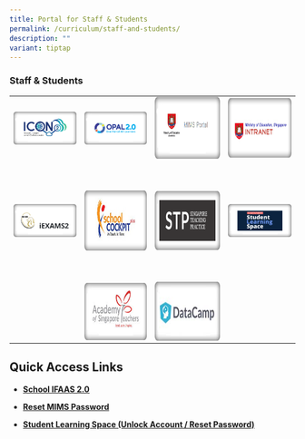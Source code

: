 ```yaml
---
title: Portal for Staff & Students
permalink: /curriculum/staff-and-students/
description: ""
variant: tiptap
---
```

<h3>Staff &amp; Students</h3><table><tbody><tr><td rowspan="1" colspan="1"><div class="isomer-image-wrapper"><img style="margin: auto; outline: none; padding: 0px; border: none; clear: both; cursor: pointer; display: block; width: 200px;" height="auto" width="100%" alt="iCon.png" src="/images/iCon.png"></div></td><td rowspan="1" colspan="1"><div class="isomer-image-wrapper"><img style="margin: auto; outline: none; padding: 0px; border: none; clear: both; cursor: pointer; display: block; width: 199px;" height="auto" width="100%" alt="OPAL.png" src="/images/OPAL.png"></div></td><td rowspan="1" colspan="1"><div class="isomer-image-wrapper"><img style="margin: auto; outline: none; padding: 0px; border: none; clear: both; cursor: pointer; display: block; width: 209px; height: 109px;" height="auto" width="100%" alt="MIMS.png" src="/images/MIMS.png"></div></td><td rowspan="1" colspan="1"><div class="isomer-image-wrapper"><img style="margin: auto; outline: none; padding: 0px; border: none; clear: both; cursor: pointer; display: block; width: 203px; height: 105px;" height="auto" width="100%" alt="MOE Intranet Website" src="/images/logo-intranet.png"></div></td></tr><tr><td rowspan="1" colspan="1"><p></p></td><td rowspan="1" colspan="1"><p><br></p></td><td rowspan="1" colspan="1"><p><br></p></td><td rowspan="1" colspan="1"><p><br></p></td></tr><tr><td rowspan="1" colspan="1"><div class="isomer-image-wrapper"><img style="margin: auto; outline: none; padding: 0px; border: none; clear: both; cursor: pointer; display: block; width: 202px;" height="auto" width="100%" alt="iExams.png" src="/images/iExams.png"></div></td><td rowspan="1" colspan="1"><div class="isomer-image-wrapper"><img style="margin: auto; outline: none; padding: 0px; border: none; clear: both; cursor: pointer; display: block; width: 201px; height: 106px;" height="auto" width="100%" alt="logo-school-cockpit.png" src="/images/logo-school-cockpit.png"></div></td><td rowspan="1" colspan="1"><div class="isomer-image-wrapper"><img style="margin: auto; outline: none; padding: 0px; border: none; clear: both; cursor: pointer; display: block; width: 200px; height: 104px;" height="auto" width="100%" alt="logo-STP.png" src="/images/logo-STP.png"></div></td><td rowspan="1" colspan="1"><div class="isomer-image-wrapper"><img style="margin: auto; outline: none; padding: 0px; border: none; clear: both; cursor: pointer; display: block; width: 204px;" height="auto" width="100%" alt="SLS.png" src="/images/SLS.png"></div></td></tr><tr><td rowspan="1" colspan="1"><p>&nbsp;</p></td><td rowspan="1" colspan="1"><p>&nbsp;</p></td><td rowspan="1" colspan="1"><p>&nbsp;</p></td><td rowspan="1" colspan="1"><p>&nbsp;</p></td></tr><tr><td rowspan="1" colspan="1"><p></p></td><td rowspan="1" colspan="1"><div class="isomer-image-wrapper"><img style="margin: auto; outline: none; padding: 0px; border: none; clear: both; cursor: pointer; display: block; width: 199px; height: 101px;" height="auto" width="100%" alt="logo - Academy-of-Singapore-Teachers.jpg" src="/images/logo%20-%20Academy-of-Singapore-Teachers.jpg"></div></td><td rowspan="1" colspan="1"><div class="isomer-image-wrapper"><img style="margin: auto; outline: none; padding: 0px; border: none; clear: both; cursor: pointer; display: block; width: 200px; height: 104px;" height="auto" width="100%" alt="logo---datacamp.jpg" src="/images/logo---datacamp.jpg"></div></td><td rowspan="1" colspan="1"><p></p></td></tr></tbody></table><h2>Quick Access Links</h2><p></p><ul data-tight="true" class="tight"><li><p><strong><a href="https://ifaas2.moe.gov.sg/" rel="noopener noreferrer nofollow" target="_blank">School IFAAS&nbsp;2.0</a></strong></p></li><li><p><strong><a href="https://portal.mims.moe.gov.sg/sspr/public/forgottenpassword?logoutURL=https%3A%2F%2Fportal.mims.moe.gov.sg%2FAGLogout" rel="noopener noreferrer nofollow" target="_blank">Reset MIMS Password</a></strong></p></li><li><p><strong><a href="https://form.gov.sg/5d6e1250d6754c0012d7ef15" rel="noopener noreferrer nofollow" target="_blank">Student Learning Space (Unlock Account / Reset Password)</a></strong></p></li></ul><p></p>